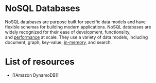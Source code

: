 # NoSQL Databases

NoSQL databases are purpose built for specific data models and have flexible schemas for building modern applications. NoSQL databases are widely recognized for their ease of development, functionality, and [performance](https://wa.aws.amazon.com/wellarchitected/2020-07-02T19-33-23/wat.pillar.performance.en.html "The ability to use computing resources efficiently to meet system requirements, and to maintain that efficiency as demand changes and technologies evolve.") at scale. They use a variety of data models, including document, graph, key-value, [in-memory](https://wa.aws.amazon.com/wellarchitected/2020-07-02T19-33-23/wat.concept.in-memory.en.html "The state of being stored in volatile system RAM rather than on stable storage, such as flash or disk."), and search.

# List of resources
- [[Amazon DynamoDB]]